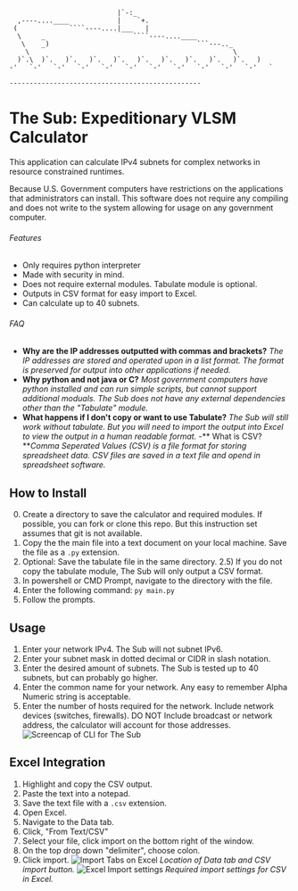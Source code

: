 `````                     
                           |`-:_
  ,----....____            |    `+.
 (             ````----....|___   |
  \     _                      ````----....____
   \    _)                                     ```---.._
    \                                                   \
  )`.\  )`.   )`.   )`.   )`.   )`.   )`.   )`.   )`.   )`.   )
-'   `-'   `-'   `-'   `-'   `-'   `-'   `-'   `-'   `-'   `-'   `

------------------------------------------------
`````
# The Sub: Expeditionary VLSM Calculator
This application can calculate IPv4 subnets for complex networks in resource constrained runtimes.

Because U.S. Government computers have restrictions on the applications that administrators can install. 
This software does not require any compiling and does not write to the system allowing for usage on any government computer.
###### Features
- Only requires python interpreter 
- Made with security in mind.
- Does not require external modules. Tabulate module is optional.
- Outputs in CSV format for easy import to Excel.
- Can calculate up to 40 subnets.

###### FAQ
- **Why are the IP addresses outputted with commas and brackets?** _The IP addresses are stored and operated upon in a list format. The format is preserved for output into other applications if needed._
- **Why python and not java or C?** _Most government computers have python installed and can run simple scripts, but cannot support additional moduals. The Sub does not have any external dependencies other than the "Tabulate" module._
- **What happens if I don't copy or want to use Tabulate?** _The Sub will still work without tabulate. But you will need to import the output into Excel to view the output in a human readable format._
-** What is CSV? **_Comma Seperated Values (CSV) is a file format for storing spreadsheet data. CSV files are saved in a text file and opend in spreadsheet software._

## How to Install
0) Create a directory to save the calculator and required modules. If possible, you can fork or clone this repo. But this instruction set assumes that git is not available.
1) Copy the the main file into a text document on your local machine. Save the file as a ```.py``` extension.
2) Optional: Save the tabulate file in the same directory.
2.5) If you do not copy the tabulate module, The Sub will only output a CSV format.
3) In powershell or CMD Prompt, navigate to the directory with the file.
4) Enter the following command:
```py main.py```
5) Follow the prompts. 

## Usage
1) Enter your network IPv4. The Sub will not subnet IPv6.
2) Enter your subnet mask in dotted decimal or CIDR in slash notation.
3) Enter the desired amount of subnets. The Sub is tested up to 40 subnets, but can probably go higher.
4) Enter the common name for your network. Any easy to remember Alpha Numeric string is acceptable.
5) Enter the number of hosts required for the network. Include network devices (switches, firewalls). DO NOT Include broadcast or network address, the calculator will account for those addresses.
![Screencap of CLI for The Sub](https://github.com/TheMagicNacho/subnet/blob/master/archive/img/screencap.PNG)

## Excel Integration
1) Highlight and copy the CSV output.
2) Paste the text into a notepad.
3) Save the text file with a ```.csv``` extension.
4) Open Excel.
5) Navigate to the Data tab.
6) Click, "From Text/CSV"
7) Select your file, click import on the bottom right of the window.
8) On the top drop down "delimiter", choose colon.
9) Click import. 
![Import Tabs on Excel](https://github.com/TheMagicNacho/subnet/blob/master/archive/img/excel_screencap.PNG)
_Location of Data tab and CSV import button._
![Excel Import settings](https://github.com/TheMagicNacho/subnet/blob/master/archive/img/import.PNG)
_Required import settings for CSV in Excel._


